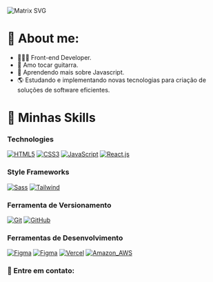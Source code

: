 ![Matrix SVG](https://raw.githubusercontent.com/rodrigograca31/rodrigograca31/master/matrix.svg)

# 🤔 About me:
- 👨🏻‍💻 Front-end Developer.
- 🎸 Amo tocar guitarra.
- 🌌 Aprendendo mais sobre Javascript.
- 🌎 Estudando e implementando novas tecnologias para criação de soluções de software eficientes.

# 🚀 Minhas Skills

<h3><strong>Technologies</strong></h3>

 [![HTML5](https://skillicons.dev/icons?i=html)](https://developer.mozilla.org/pt-BR/docs/Web/HTML)
 [![CSS3](https://skillicons.dev/icons?i=css)](https://developer.mozilla.org/pt-BR/docs/Web/CSS)
 [![JavaScript](https://skillicons.dev/icons?i=js)](https://developer.mozilla.org/pt-BR/docs/Web/JavaScript)
 [![React.js](https://skillicons.dev/icons?i=react)](https://reactjs.org/)

  <h3><strong>Style Frameworks</strong></h3>
  
 [![Sass](https://skillicons.dev/icons?i=sass)](https://sass-lang.com/install)
 [![Tailwind](https://skillicons.dev/icons?i=tailwind)](https://tailwindcss.com/)

<h3><strong>Ferramenta de Versionamento</strong></h3>

 [![Git](https://skillicons.dev/icons?i=git)](https://git-scm.com/)
 [![GitHub](https://skillicons.dev/icons?i=github)](https://github.com/)


<h3><strong>Ferramentas de Desenvolvimento</strong></h3>

[![Figma](https://skillicons.dev/icons?i=vscode)](https://code.visualstudio.com/)
[![Figma](https://skillicons.dev/icons?i=figma)](https://www.figma.com/ui-design-tool/)
[![Vercel](https://skillicons.dev/icons?i=vercel)](https://vercel.com/dashboard)
[![Amazon_AWS](https://skillicons.dev/icons?i=aws)](https://aws.amazon.com/pt/)

<h3><strong>📨 Entre em contato:</strong></h3> 
 <a href="mailto:eunicolasbraga@gmail.com" target="_blank"><img src="https://img.shields.io/badge/Gmail-D14836?style=for-the-badge&logo=gmail&logoColor=white" alt=""></a>
<a href="https://www.linkedin.com/in/devbraga/"> <img src="https://img.shields.io/badge/LinkedIn-0077B5?style=for-the-badge&logo=linkedin&logoColor=white" alt=""></a>
<a href="https://www.instagram.com/braga.jsx/"> <img src="https://img.shields.io/badge/Instagram-E4405F?style=for-the-badge&logo=instagram&logoColor=white" alt=""></a>




